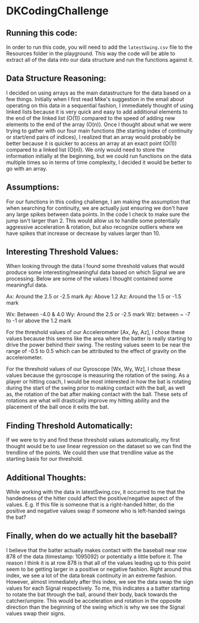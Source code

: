 # DKCodingChallenge

## Running this code:
In order to run this code, you will need to add the `latestSwing.csv` file to the Resources folder in the playground. This way the code will be able to extract all of the data into our data structure and run the functions against it. 

## Data Structure Reasoning:
I decided on using arrays as the main datastructure for the data based on a few things. Initially when I first read Mike's suggestion in the email about operating on this data in a sequential fashion, I immediately thought of using linked lists because it is very quick and easy to add additional elements to the end of the linked list (O(1)) compared to the speed of adding new elements to the end of the array (O(n)). Once I thought about what we were trying to gather with our four main functions (the starting index of continuity or start/end pairs of indices), I realized that an array would probably be better because it is quicker to access an array at an exact point (O(1)) compared to a linked list (O(n)). We only would need to store the information initially at the beginning, but we could run functions on the data multiple times so in terms of time complexity, I decided it would be better to go with an array. 

## Assumptions:
For our functions in this coding challenge, I am making the assumption that when searching for continuity, we are actually just ensuring we don't have any large spikes between data points. In the code I check to make sure the jump isn't larger than 2. This would allow us to handle some potentially aggressive acceleration & rotation, but also recognize outliers where we have spikes that increase or decrease by values larger than 10.

## Interesting Threshold Values:
When looking through the data I found some threshold values that would produce some interesting/meaningful data based on which Signal we are processing. Below are some of the values I thought contained some meaningful data.

Ax: Around the 2.5 or -2.5 mark 
Ay: Above 1.2
Az: Around the 1.5 or -1.5 mark

Wx: Between -4.0 & 4.0
Wy: Around the 2.5 or -2.5 mark
Wz: between ~ -7 to -1 or above the 1.2 mark

For the threshold values of our Accelerometer [Ax, Ay, Az], I chose these values because this seems like the area where the batter is really starting to drive the power behind their swing. The resting values seem to be near the range of -0.5 to 0.5 which can be attributed to the effect of gravity on the accelerometer.

For the threshold values of our Gyroscope [Wx, Wy, Wz], I chose these values because the gyroscope is measuring the rotation of the swing. As a player or hitting coach, I would be most interested in how the bat is rotating during the start of the swing prior to making contact with the ball, as well as, the rotation of the bat after making contact with the ball. These sets of rotations are what will drastically improve my hitting ability and the placement of the ball once it exits the bat. 

## Finding Threshold Automatically:
If we were to try and find these threshold values automatically, my first thought would be to use linear regression on the dataset so we can find the trendline of the points. We could then use that trendline value as the starting basis for our threshold.

## Additional Thoughts:
While working with the data in latestSwing.csv, it occurred to me that the handedness of the hitter could affect the positive/negative aspect of the values. E.g. If this file is someone that is a right-handed hitter, do the positive and negative values swap if someone who is left-handed swings the bat?

## Finally, when do we actually hit the baseball?
I believe that the batter actually makes contact with the baseball near row 878 of the data (timestamp: 1095092) or potentially a little before it. The reason I think it is at row 878 is that all of the values leading up to this point seem to be getting larger in a positive or negative fashion. Right around this index, we see a lot of the data break continuity in an extreme fashion. However, almost immediately after this index, we see the data swap the sign values for each Signal respectively. To me, this indicates a a batter starting to rotate the bat through the ball, around their body, back towards the catcher/umpire. This would be acceleration and rotation in the opposite direction than the beginning of the swing which is why we see the Signal values swap their signs.
